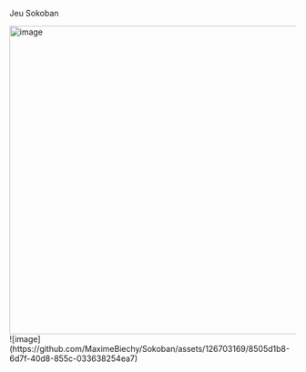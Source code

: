 Jeu Sokoban


<img width="541" alt="image" src="https://github.com/MaximeBiechy/Sokoban/assets/126703169/ae7335b2-a626-42ec-bad7-1097f01bbe36">
![image](https://github.com/MaximeBiechy/Sokoban/assets/126703169/8505d1b8-6d7f-40d8-855c-033638254ea7)
